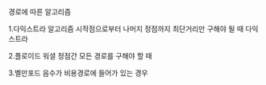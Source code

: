 경로에 따른 알고리즘

1.다익스트라 알고리즘
시작점으로부터 나머지 정점까지 최단거리만 구해야 될 때 다익스트라

2.플로이드 워셜
정점간 모든 경로를 구해야 할 때

3.벨만포드
음수가 비용경로에 들어가 있는 경우 
